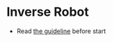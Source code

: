 # Inverse Robot
- Read [the guideline](https://github.com/mate-academy/js_task-guideline/blob/master/README.md) before start
